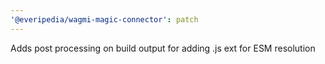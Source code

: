 ```yaml
---
'@everipedia/wagmi-magic-connector': patch
---
```


Adds post processing on build output for adding .js ext for ESM resolution
